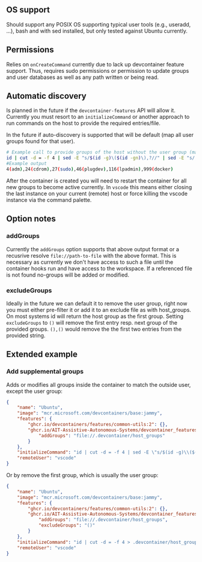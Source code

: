 ## OS support
Should support any POSIX OS supporting typical user tools (e.g., useradd, ...), bash and with sed installed, but only tested against Ubuntu currently.
## Permissions
Relies on `onCreateCommand` currently due to lack up devcontainer feature support. Thus, requires sudo permissions or permission to update groups and user databases as well as any path written or being read.
## Automatic discovery
Is planned in the future if the `devcontainer-features` API will allow it. Currently you must resort to an `initializeCommand` or another approach to run commands on the host to provide the required entries/file.

In the future if auto-discovery is supported that will be default (map all user groups found for that user).

```sh
# Example call to provide groups of the host without the user group (mapped by common-utils already)
id | cut -d = -f 4 | sed -E "s/$(id -g)\($(id -gn)\),?//" | sed -E "s/,+$//" > .devcontainer/host_groups
#Example output
4(adm),24(cdrom),27(sudo),46(plugdev),116(lpadmin),999(docker)
```

After the container is created you will need to restart the container for all new groups to become active currently.
In `vscode` this means either closing the last instance on your current (remote) host or force killing the vscode instance via the command palette.

## Option notes

### addGroups

Currently the `addGroups` option supports that above output format or a recusrive resolve `file://path-to-file` with the above format. This is necessary as currently we don't have access to such a file until the container hooks run and have access to the workspace. If a referenced file is not found no-groups will be added or modified.

### excludeGroups

Ideally in the future we can default it to remove the user group, right now you must either pre-filter it or add it to an exclude file as with host_groups. On most systems id will return the host group as the first group. Setting `excludeGroups` to `()` will remove the first entry resp. next group of the provided groups. `(),()` would remove the the first two entries from the provided string.

## Extended example


### Add supplemental groups

Adds or modifies all groups inside the container to match the outside user, except the user group:

```json
{
    "name": "Ubuntu",
    "image": "mcr.microsoft.com/devcontainers/base:jammy",
    "features": {
        "ghcr.io/devcontainers/features/common-utils:2": {},
        "ghcr.io/AIT-Assistive-Autonomous-Systems/devcontainer_features/add-groups:0": {
            "addGroups": "file://.devcontainer/host_groups"
        }
    },
    "initializeCommand": "id | cut -d = -f 4 | sed -E \"s/$(id -g)\\($(id -gn)\\),?//\" | sed -E \"s/,+$//\" > .devcontainer/host_groups",
    "remoteUser": "vscode"
}
```

Or by remove the first group, which is usually the user group:

```json
{
    "name": "Ubuntu",
    "image": "mcr.microsoft.com/devcontainers/base:jammy",
    "features": {
        "ghcr.io/devcontainers/features/common-utils:2": {},
        "ghcr.io/AIT-Assistive-Autonomous-Systems/devcontainer_features/add-groups:0": {
            "addGroups": "file://.devcontainer/host_groups",
            "excludeGroups": "()"
        }
    },
    "initializeCommand": "id | cut -d = -f 4 > .devcontainer/host_groups",
    "remoteUser": "vscode"
}
```
